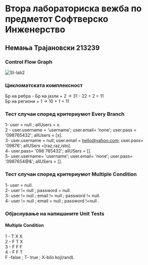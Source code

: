 # Втора лабораториска вежба по предметот Софтверско Инженерство
## Немања Трајановски 213239
### Control Flow Graph

![SI-lab2](https://github.com/nemanjaTra/SI_2023_lab2_213239/assets/127133275/1104f311-0174-436b-84c3-b2c10157e6aa)


### Цикломатската комплексност
  Бр на ребра - Бр на јазли + 2 -> 31 - 22 + 2 = 11 </br>
  Бр на региони + 1 ->  10 + 1 = 11  
### Тест случаи според критериумот Every Branch

1- user = null ; allUsers = x.</br>
2 - user.username = 'username'; user.email= 'none'; user.pass = '098765432'; allUsers = [x].</br>
3- user.username = null; user.email = hello@yahoo.com; user.pass= '09876'; allUSers =[raz,raz,isto].</br>
4- user.pass= '098 765432'; allUSers = [].</br>
5- user.username= 'username'; user.email= 'none'; user.pass= '0987654@&'; allUSers = [].  

### Тест случаи според критериумот Multiple Condition
1- user = null.</br>
2- user != null ; password = null.</br>
3- user != null ; email != null ; password != null.</br>
4- user != null ; email = null ; password !=null .

### Објаснување на напишаните Unit Tests
#### Multiple Condition
1 - T X X</br>
2 - F T X</br>
3 - F F F</br>
4 - F F T</br>
F -false  ;  T- true  ;  X-bilo koj(rand).
